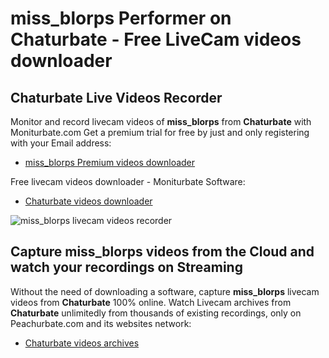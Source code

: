# miss_blorps Performer on Chaturbate - Free LiveCam videos downloader

## Chaturbate Live Videos Recorder

Monitor and record livecam videos of **miss_blorps** from **Chaturbate** with Moniturbate.com
Get a premium trial for free by just and only registering with your Email address:
* [miss_blorps Premium videos downloader](https://moniturbate.com/request-demo-licence-key.html)

Free livecam videos downloader - Moniturbate Software:
* [Chaturbate videos downloader](https://moniturbate.com/moniturbate-download-software.html)

![miss_blorps livecam videos recorder](https://peachurnet.com/templates/moniturbate-software.png)


## Capture miss_blorps videos from the Cloud and watch your recordings on Streaming

Without the need of downloading a software, capture **miss_blorps** livecam videos from **Chaturbate** 100% online.
Watch Livecam archives from **Chaturbate** unlimitedly from thousands of existing recordings, only on Peachurbate.com and its websites network:
* [Chaturbate videos archives](https://peachurnet.com/)